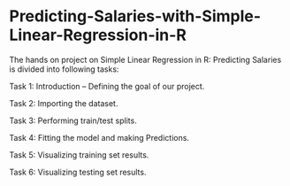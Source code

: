 # Predicting-Salaries-with-Simple-Linear-Regression-in-R
The hands on project on Simple Linear Regression in R: Predicting Salaries is divided into following tasks: 

Task 1: Introduction – Defining the goal of our project.

Task 2: Importing the dataset. 

Task 3: Performing train/test splits. 

Task 4: Fitting the model and making Predictions. 

Task 5: Visualizing training set results.

Task 6: Visualizing testing set results.
